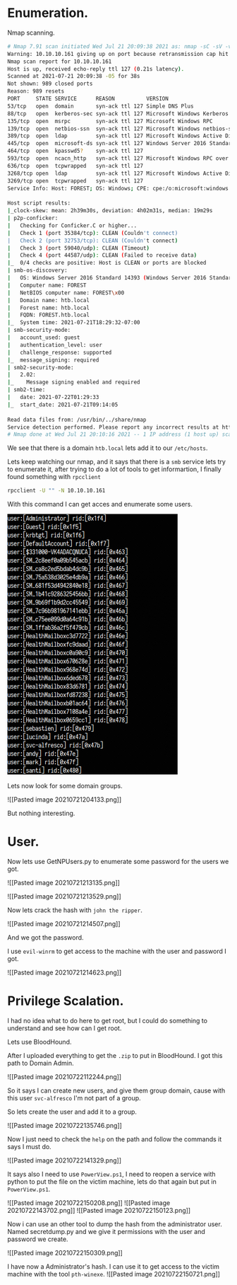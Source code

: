 # Enumeration.
Nmap scanning.

``` bash 
# Nmap 7.91 scan initiated Wed Jul 21 20:09:38 2021 as: nmap -sC -sV -vvv -T5 -oA targeted 10.10.10.161
Warning: 10.10.10.161 giving up on port because retransmission cap hit (2).
Nmap scan report for 10.10.10.161
Host is up, received echo-reply ttl 127 (0.21s latency).
Scanned at 2021-07-21 20:09:38 -05 for 38s
Not shown: 989 closed ports
Reason: 989 resets
PORT     STATE SERVICE      REASON          VERSION
53/tcp   open  domain       syn-ack ttl 127 Simple DNS Plus
88/tcp   open  kerberos-sec syn-ack ttl 127 Microsoft Windows Kerberos (server time: 2021-07-22 01:29:20Z)
135/tcp  open  msrpc        syn-ack ttl 127 Microsoft Windows RPC
139/tcp  open  netbios-ssn  syn-ack ttl 127 Microsoft Windows netbios-ssn
389/tcp  open  ldap         syn-ack ttl 127 Microsoft Windows Active Directory LDAP (Domain: htb.local, Site: Default-First-Site-Name)
445/tcp  open  microsoft-ds syn-ack ttl 127 Windows Server 2016 Standard 14393 microsoft-ds (workgroup: HTB)
464/tcp  open  kpasswd5?    syn-ack ttl 127
593/tcp  open  ncacn_http   syn-ack ttl 127 Microsoft Windows RPC over HTTP 1.0
636/tcp  open  tcpwrapped   syn-ack ttl 127
3268/tcp open  ldap         syn-ack ttl 127 Microsoft Windows Active Directory LDAP (Domain: htb.local, Site: Default-First-Site-Name)
3269/tcp open  tcpwrapped   syn-ack ttl 127
Service Info: Host: FOREST; OS: Windows; CPE: cpe:/o:microsoft:windows

Host script results:
|_clock-skew: mean: 2h39m30s, deviation: 4h02m31s, median: 19m29s
| p2p-conficker: 
|   Checking for Conficker.C or higher...
|   Check 1 (port 35384/tcp): CLEAN (Couldn't connect)
|   Check 2 (port 32753/tcp): CLEAN (Couldn't connect)
|   Check 3 (port 59040/udp): CLEAN (Timeout)
|   Check 4 (port 44587/udp): CLEAN (Failed to receive data)
|_  0/4 checks are positive: Host is CLEAN or ports are blocked
| smb-os-discovery: 
|   OS: Windows Server 2016 Standard 14393 (Windows Server 2016 Standard 6.3)
|   Computer name: FOREST
|   NetBIOS computer name: FOREST\x00
|   Domain name: htb.local
|   Forest name: htb.local
|   FQDN: FOREST.htb.local
|_  System time: 2021-07-21T18:29:32-07:00
| smb-security-mode: 
|   account_used: guest
|   authentication_level: user
|   challenge_response: supported
|_  message_signing: required
| smb2-security-mode: 
|   2.02: 
|_    Message signing enabled and required
| smb2-time: 
|   date: 2021-07-22T01:29:33
|_  start_date: 2021-07-21T09:14:05

Read data files from: /usr/bin/../share/nmap
Service detection performed. Please report any incorrect results at https://nmap.org/submit/ .
# Nmap done at Wed Jul 21 20:10:16 2021 -- 1 IP address (1 host up) scanned in 38.28 seconds
```

We see that there is a domain `htb.local` lets add it to our `/etc/hosts`.

Lets keep watching our nmap, and it says that there is a `smb` service lets try to enumerate it, after trying to do a lot of tools to get informartion, I finally found something with `rpcclient` 

``` bash
rpcclient -U "" -N 10.10.10.161
```

With this command I can get acces and enumerate some users.

![](Images/Pasted%20image%2020210721204018.png)

Lets now look for some domain groups.

![[Pasted image 20210721204133.png]]

But nothing interesting.

# User.

Now lets use GetNPUsers.py to enumerate some password for the users we got.

![[Pasted image 20210721213135.png]]

![[Pasted image 20210721213529.png]]

Now lets crack the hash with `john the ripper`.

![[Pasted image 20210721214507.png]]

And we got the password.

I use `evil-winrm` to get access to the machine with the user and password I got.

![[Pasted image 20210721214623.png]]

# Privilege Scalation.
I had no idea what to do here to get root, but I could do something to understand and see how can I get root.

Lets use BloodHound.

After I uploaded everything to get the `.zip` to put in BloodHound. I got this path to Domain Admin.

![[Pasted image 20210722112244.png]]

So it says I can create new users, and give them group domain, cause with this user `svc-alfresco` I'm not part of a group.

So lets create the user and add it to a group.

![[Pasted image 20210722135746.png]]

Now I just need to check the `help` on the path and follow the commands it says I must do.

![[Pasted image 20210722141329.png]]

It says also I need to use `PowerView.ps1`, I need to reopen a service with python to put the file on the victim machine, lets do that again but put in `PowerView.ps1`.

![[Pasted image 20210722150208.png]]
![[Pasted image 20210722143702.png]]
![[Pasted image 20210722150123.png]]

Now i can use an other tool to dump the hash from the administrator user. Named secretdump.py and we give it permissions with the user and password we create.

![[Pasted image 20210722150309.png]]

I have now a Administrator's hash. I can use it to get access to the victim machine with the tool `pth-winexe`.
![[Pasted image 20210722150721.png]]
